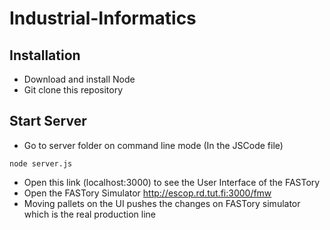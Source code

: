 # Industrial-Informatics

## Installation

* Download and install Node
* Git clone this repository

## Start Server

* Go to server folder on command line mode (In the JSCode file)
```
node server.js
```
* Open this link (localhost:3000) to see the User Interface of the FASTory 
* Open the FASTory Simulator http://escop.rd.tut.fi:3000/fmw 
* Moving pallets on the UI pushes the changes on FASTory simulator which is the real production line
